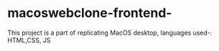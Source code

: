 # macoswebclone-frontend-
This project is a part of replicating MacOS desktop, languages used-: HTML,CSS, JS
